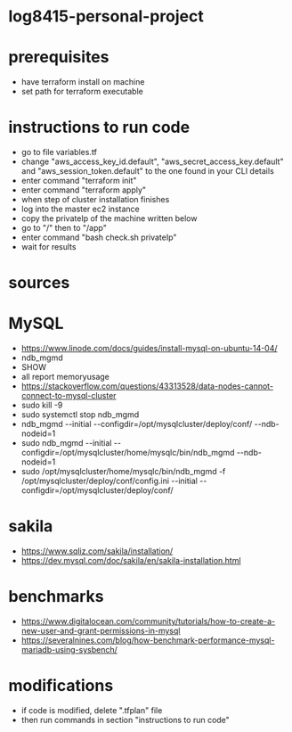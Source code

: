 # log8415-personal-project

# prerequisites
- have terraform install on machine
- set path for terraform executable

# instructions to run code
- go to file variables.tf 
- change "aws_access_key_id.default", "aws_secret_access_key.default" and "aws_session_token.default" to the one found in your CLI details
- enter command "terraform init"
- enter command "terraform apply"
- when step of cluster installation finishes
- log into the master ec2 instance
- copy the privateIp of the machine written below
- go to "/" then to "/app"
- enter command "bash check.sh privateIp"
- wait for results

# sources
# MySQL
- https://www.linode.com/docs/guides/install-mysql-on-ubuntu-14-04/
- ndb_mgmd 
- SHOW
- all report memoryusage
- https://stackoverflow.com/questions/43313528/data-nodes-cannot-connect-to-mysql-cluster 
- sudo kill -9 <pid>
- sudo systemctl stop ndb_mgmd
- ndb_mgmd --initial --configdir=/opt/mysqlcluster/deploy/conf/ --ndb-nodeid=1
- sudo ndb_mgmd --initial --configdir=/opt/mysqlcluster/home/mysqlc/bin/ndb_mgmd --ndb-nodeid=1
- sudo /opt/mysqlcluster/home/mysqlc/bin/ndb_mgmd -f /opt/mysqlcluster/deploy/conf/config.ini --initial --configdir=/opt/mysqlcluster/deploy/conf/


# sakila
- https://www.sqliz.com/sakila/installation/
- https://dev.mysql.com/doc/sakila/en/sakila-installation.html

# benchmarks
- https://www.digitalocean.com/community/tutorials/how-to-create-a-new-user-and-grant-permissions-in-mysql
- https://severalnines.com/blog/how-benchmark-performance-mysql-mariadb-using-sysbench/ 

# modifications
- if code is modified, delete ".tfplan" file
- then run commands in section "instructions to run code"

